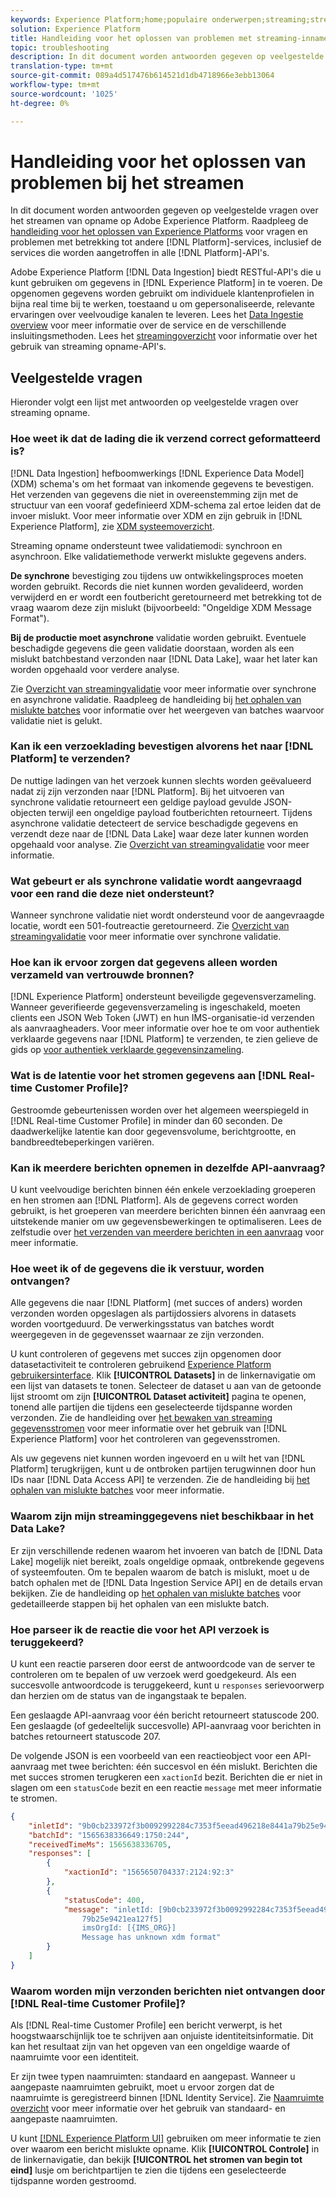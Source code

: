 ```yaml
---
keywords: Experience Platform;home;populaire onderwerpen;streaming;streaming opname;problemen oplossen;streaming opname oplossen;streaming opname ophalen faq;faq;
solution: Experience Platform
title: Handleiding voor het oplossen van problemen met streaming-inname
topic: troubleshooting
description: In dit document worden antwoorden gegeven op veelgestelde vragen over het streamen van opname op Adobe Experience Platform.
translation-type: tm+mt
source-git-commit: 089a4d517476b614521d1db4718966e3ebb13064
workflow-type: tm+mt
source-wordcount: '1025'
ht-degree: 0%

---
```



# Handleiding voor het oplossen van problemen bij het streamen

In dit document worden antwoorden gegeven op veelgestelde vragen over het streamen van opname op Adobe Experience Platform. Raadpleeg de [handleiding voor het oplossen van Experience Platforms](../../landing/troubleshooting.md) voor vragen en problemen met betrekking tot andere [!DNL Platform]-services, inclusief de services die worden aangetroffen in alle [!DNL Platform]-API&#39;s.

Adobe Experience Platform [!DNL Data Ingestion] biedt RESTful-API&#39;s die u kunt gebruiken om gegevens in [!DNL Experience Platform] in te voeren. De opgenomen gegevens worden gebruikt om individuele klantenprofielen in bijna real time bij te werken, toestaand u om gepersonaliseerde, relevante ervaringen over veelvoudige kanalen te leveren. Lees het [Data Ingestie overview](../home.md) voor meer informatie over de service en de verschillende insluitingsmethoden. Lees het [streamingoverzicht](../streaming-ingestion/overview.md) voor informatie over het gebruik van streaming opname-API&#39;s.

## Veelgestelde vragen

Hieronder volgt een lijst met antwoorden op veelgestelde vragen over streaming opname.

### Hoe weet ik dat de lading die ik verzend correct geformatteerd is?

[!DNL Data Ingestion] hefboomwerkings  [!DNL Experience Data Model] (XDM) schema&#39;s om het formaat van inkomende gegevens te bevestigen. Het verzenden van gegevens die niet in overeenstemming zijn met de structuur van een vooraf gedefinieerd XDM-schema zal ertoe leiden dat de invoer mislukt. Voor meer informatie over XDM en zijn gebruik in [!DNL Experience Platform], zie [XDM systeemoverzicht](../../xdm/home.md).

Streaming opname ondersteunt twee validatiemodi: synchroon en asynchroon. Elke validatiemethode verwerkt mislukte gegevens anders.

**De synchrone** bevestiging zou tijdens uw ontwikkelingsproces moeten worden gebruikt. Records die niet kunnen worden gevalideerd, worden verwijderd en er wordt een foutbericht geretourneerd met betrekking tot de vraag waarom deze zijn mislukt (bijvoorbeeld: &quot;Ongeldige XDM Message Format&quot;).

**Bij de productie moet asynchrone** validatie worden gebruikt. Eventuele beschadigde gegevens die geen validatie doorstaan, worden als een mislukt batchbestand verzonden naar [!DNL Data Lake], waar het later kan worden opgehaald voor verdere analyse.

Zie [Overzicht van streamingvalidatie](../quality/streaming-validation.md) voor meer informatie over synchrone en asynchrone validatie. Raadpleeg de handleiding bij [het ophalen van mislukte batches](../quality/retrieve-failed-batches.md) voor informatie over het weergeven van batches waarvoor validatie niet is gelukt.

### Kan ik een verzoeklading bevestigen alvorens het naar [!DNL Platform] te verzenden?

De nuttige ladingen van het verzoek kunnen slechts worden geëvalueerd nadat zij zijn verzonden naar [!DNL Platform]. Bij het uitvoeren van synchrone validatie retourneert een geldige payload gevulde JSON-objecten terwijl een ongeldige payload foutberichten retourneert. Tijdens asynchrone validatie detecteert de service beschadigde gegevens en verzendt deze naar de [!DNL Data Lake] waar deze later kunnen worden opgehaald voor analyse. Zie [Overzicht van streamingvalidatie](../quality/streaming-validation.md) voor meer informatie.

### Wat gebeurt er als synchrone validatie wordt aangevraagd voor een rand die deze niet ondersteunt?

Wanneer synchrone validatie niet wordt ondersteund voor de aangevraagde locatie, wordt een 501-foutreactie geretourneerd. Zie [Overzicht van streamingvalidatie](../quality/streaming-validation.md) voor meer informatie over synchrone validatie.

### Hoe kan ik ervoor zorgen dat gegevens alleen worden verzameld van vertrouwde bronnen?

[!DNL Experience Platform] ondersteunt beveiligde gegevensverzameling. Wanneer geverifieerde gegevensverzameling is ingeschakeld, moeten clients een JSON Web Token (JWT) en hun IMS-organisatie-id verzenden als aanvraagheaders. Voor meer informatie over hoe te om voor authentiek verklaarde gegevens naar [!DNL Platform] te verzenden, te zien gelieve de gids op [voor authentiek verklaarde gegevensinzameling](../tutorials/create-authenticated-streaming-connection.md).

### Wat is de latentie voor het stromen gegevens aan [!DNL Real-time Customer Profile]?

Gestroomde gebeurtenissen worden over het algemeen weerspiegeld in [!DNL Real-time Customer Profile] in minder dan 60 seconden. De daadwerkelijke latentie kan door gegevensvolume, berichtgrootte, en bandbreedtebeperkingen variëren.

### Kan ik meerdere berichten opnemen in dezelfde API-aanvraag?

U kunt veelvoudige berichten binnen één enkele verzoeklading groeperen en hen stromen aan [!DNL Platform]. Als de gegevens correct worden gebruikt, is het groeperen van meerdere berichten binnen één aanvraag een uitstekende manier om uw gegevensbewerkingen te optimaliseren. Lees de zelfstudie over [het verzenden van meerdere berichten in een aanvraag](../tutorials/streaming-multiple-messages.md) voor meer informatie.

### Hoe weet ik of de gegevens die ik verstuur, worden ontvangen?

Alle gegevens die naar [!DNL Platform] (met succes of anders) worden verzonden worden opgeslagen als partijdossiers alvorens in datasets worden voortgeduurd. De verwerkingsstatus van batches wordt weergegeven in de gegevensset waarnaar ze zijn verzonden.

U kunt controleren of gegevens met succes zijn opgenomen door datasetactiviteit te controleren gebruikend [Experience Platform gebruikersinterface](https://platform.adobe.com). Klik **[!UICONTROL Datasets]** in de linkernavigatie om een lijst van datasets te tonen. Selecteer de dataset u aan van de getoonde lijst stroomt om zijn **[!UICONTROL Dataset activiteit]** pagina te openen, tonend alle partijen die tijdens een geselecteerde tijdspanne worden verzonden. Zie de handleiding over [het bewaken van streaming gegevensstromen](../quality/monitor-data-ingestion.md) voor meer informatie over het gebruik van [!DNL Experience Platform] voor het controleren van gegevensstromen.

Als uw gegevens niet kunnen worden ingevoerd en u wilt het van [!DNL Platform] terugkrijgen, kunt u de ontbroken partijen terugwinnen door hun IDs naar [!DNL Data Access API] te verzenden. Zie de handleiding bij [het ophalen van mislukte batches](../quality/retrieve-failed-batches.md) voor meer informatie.

### Waarom zijn mijn streaminggegevens niet beschikbaar in het Data Lake?

Er zijn verschillende redenen waarom het invoeren van batch de [!DNL Data Lake] mogelijk niet bereikt, zoals ongeldige opmaak, ontbrekende gegevens of systeemfouten. Om te bepalen waarom de batch is mislukt, moet u de batch ophalen met de [!DNL Data Ingestion Service API] en de details ervan bekijken. Zie de handleiding op [het ophalen van mislukte batches](../quality/retrieve-failed-batches.md) voor gedetailleerde stappen bij het ophalen van een mislukte batch.

### Hoe parseer ik de reactie die voor het API verzoek is teruggekeerd?

U kunt een reactie parseren door eerst de antwoordcode van de server te controleren om te bepalen of uw verzoek werd goedgekeurd. Als een succesvolle antwoordcode is teruggekeerd, kunt u `responses` serievoorwerp dan herzien om de status van de ingangstaak te bepalen.

Een geslaagde API-aanvraag voor één bericht retourneert statuscode 200. Een geslaagde (of gedeeltelijk succesvolle) API-aanvraag voor berichten in batches retourneert statuscode 207.

De volgende JSON is een voorbeeld van een reactieobject voor een API-aanvraag met twee berichten: één succesvol en één mislukt. Berichten die met succes stromen terugkeren een `xactionId` bezit. Berichten die er niet in slagen om een `statusCode` bezit en een reactie `message` met meer informatie te stromen.

```JSON
{
    "inletId": "9b0cb233972f3b0092992284c7353f5eead496218e8441a79b25e9421ea127f5",
    "batchId": "1565638336649:1750:244",
    "receivedTimeMs": 1565638336705,
    "responses": [
        {
            "xactionId": "1565650704337:2124:92:3"
        },
        {
            "statusCode": 400,
            "message": "inletId: [9b0cb233972f3b0092992284c7353f5eead496218e8441a
                79b25e9421ea127f5] 
                imsOrgId: [{IMS_ORG}] 
                Message has unknown xdm format"
        }
    ]
}
```

### Waarom worden mijn verzonden berichten niet ontvangen door [!DNL Real-time Customer Profile]?

Als [!DNL Real-time Customer Profile] een bericht verwerpt, is het hoogstwaarschijnlijk toe te schrijven aan onjuiste identiteitsinformatie. Dit kan het resultaat zijn van het opgeven van een ongeldige waarde of naamruimte voor een identiteit.

Er zijn twee typen naamruimten: standaard en aangepast. Wanneer u aangepaste naamruimten gebruikt, moet u ervoor zorgen dat de naamruimte is geregistreerd binnen [!DNL Identity Service]. Zie [Naamruimte overzicht](../../identity-service/namespaces.md) voor meer informatie over het gebruik van standaard- en aangepaste naamruimten.

U kunt [[!DNL Experience Platform UI]](https://platform.adobe.com) gebruiken om meer informatie te zien over waarom een bericht mislukte opname. Klik **[!UICONTROL Controle]** in de linkernavigatie, dan bekijk **[!UICONTROL het stromen van begin tot eind]** lusje om berichtpartijen te zien die tijdens een geselecteerde tijdspanne worden gestroomd.
